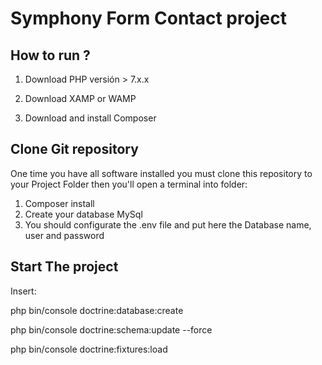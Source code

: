 # Symphony Form Contact project

## How to run ?
1. <p>Download PHP versión > 7.x.x </p>
2. <p>Download XAMP or WAMP</p>
3. <p>Download and install Composer</p>

## Clone Git repository
One time you have all software installed you must clone this repository to your Project Folder
then you'll open a terminal into folder:

1. Composer install
2. Create your database MySql
3. You should configurate the .env file and put here the Database name, user and password

## Start The project
Insert:
<p>php bin/console doctrine:database:create</p>
<p>php bin/console doctrine:schema:update --force</p>
<p>php bin/console doctrine:fixtures:load</p>
